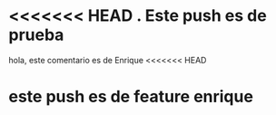 <<<<<<< HEAD
.
Este push es de prueba
=======
hola, este comentario es de Enrique
<<<<<<< HEAD

este push es de feature enrique
=======
